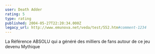 ```yaml
---
user: Death Adder
rating: 5
type: rating
published: 2004-05-27T22:20:34.000Z
legacy_url: http://www.emunova.net/veda/test/552.htm#comment-1234
---
```

La Référence ABSOLU qui a généré des milliers de fans autour de ce jeu devenu Mythique